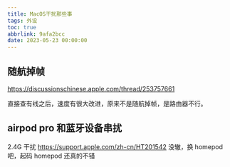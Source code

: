 ```yaml
---
title: MacOS干扰那些事
tags: 外设
toc: true
abbrlink: 9afa2bcc
date: 2023-05-23 00:00:00
---
```


## 随航掉帧

https://discussionschinese.apple.com/thread/253757661

直接查有线之后，速度有很大改进，原来不是随航掉帧，是路由器不行。

<!--more-->

## airpod pro 和蓝牙设备串扰

2.4G 干扰
https://support.apple.com/zh-cn/HT201542
没辙，换 homepod 吧，起码 homepod 还真的不错
